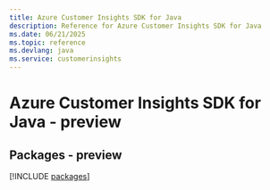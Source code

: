 ```yaml
---
title: Azure Customer Insights SDK for Java
description: Reference for Azure Customer Insights SDK for Java
ms.date: 06/21/2025
ms.topic: reference
ms.devlang: java
ms.service: customerinsights
---
```

# Azure Customer Insights SDK for Java - preview
## Packages - preview
[!INCLUDE [packages](customer-insights-index.md)]